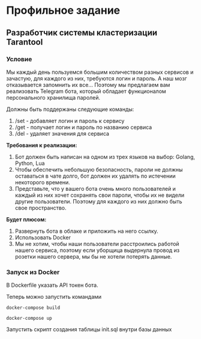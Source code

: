 # Профильное задание
## Разработчик системы кластеризации Tarantool
### Условие
Мы каждый день пользуемся большим количеством разных сервисов и зачастую, для каждого из них, требуются логин и пароль. А наш мозг отказывается запомнить их все... Поэтому мы предлагаем вам реализовать Telegram бота, который обладает функционалом персонального хранилища паролей. <br>

Должны быть поддержаны следующие команды:
1. /set - добавляет логин и пароль к сервису
2. /get - получает логин и пароль по названию сервиса
3. /del - удаляет значения для сервиса

<b>Требования к реализации:</b>
1. Бот должен быть написан на одном из трех языков на выбор: Golang, Python, Lua
2. Чтобы обеспечить небольшую безопасность, пароли не должны оставаться в чате долго, бот должен их удалять по истечении некоторого времени.
3. Представьте, что у вашего бота очень много пользователей и каждый из них хочет сохранять свои пароли, чтобы их не видели другие пользователи. Поэтому для каждого из них должно быть свое пространство.

<b>Будет плюсом:</b>
1. Развернуть бота в облаке и приложить на него ссылку.
2. Использовать Docker
3. Мы не хотим, чтобы наши пользователи расстроились работой нашего сервиса, поэтому если уборщица выдернула провод из розетки нашего сервера, мы бы не хотели потерять данные.

### Запуск из Docker
В Dockerfile указать API токен бота.

Теперь можно запустить командами
```
docker-compose build
```
```
docker-compose up
```

Запустить скрипт создания таблицы init.sql внутри базы данных
